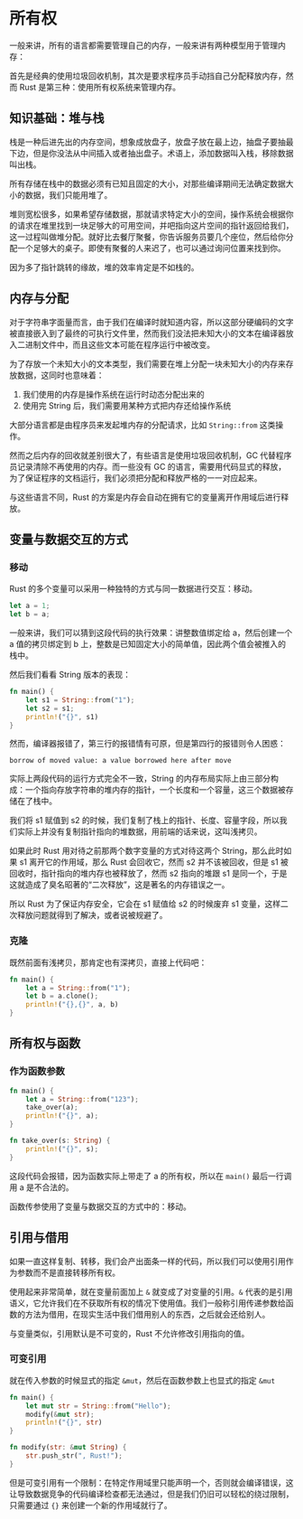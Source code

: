 # 所有权

一般来讲，所有的语言都需要管理自己的内存，一般来讲有两种模型用于管理内存：

首先是经典的使用垃圾回收机制，其次是要求程序员手动挡自己分配释放内存，然而 Rust 是第三种：使用所有权系统来管理内存。

## 知识基础：堆与栈

栈是一种后进先出的内存空间，想象成放盘子，放盘子放在最上边，抽盘子要抽最下边，但是你没法从中间插入或者抽出盘子。术语上，添加数据叫入栈，移除数据叫出栈。

所有存储在栈中的数据必须有已知且固定的大小，对那些编译期间无法确定数据大小的数据，我们只能用堆了。

堆则宽松很多，如果希望存储数据，那就请求特定大小的空间，操作系统会根据你的请求在堆里找到一块足够大的可用空间，并吧指向这片空间的指针返回给我们，这一过程叫做堆分配。就好比去餐厅聚餐，你告诉服务员要几个座位，然后给你分配一个足够大的桌子。即使有聚餐的人来迟了，也可以通过询问位置来找到你。

因为多了指针跳转的缘故，堆的效率肯定是不如栈的。

## 内存与分配

对于字符串字面量而言，由于我们在编译时就知道内容，所以这部分硬编码的文字被直接嵌入到了最终的可执行文件里，然而我们没法把未知大小的文本在编译器放入二进制文件中，而且这些文本可能在程序运行中被改变。

为了存放一个未知大小的文本类型，我们需要在堆上分配一块未知大小的内存来存放数据，这同时也意味着：

1. 我们使用的内存是操作系统在运行时动态分配出来的
2. 使用完 String 后，我们需要用某种方式把内存还给操作系统

大部分语言都是由程序员来发起堆内存的分配请求，比如 `String::from` 这类操作。

然而之后内存的回收就差别很大了，有些语言是使用垃圾回收机制，GC 代替程序员记录清除不再使用的内存。而一些没有 GC 的语言，需要用代码显式的释放，为了保证程序的文档运行，我们必须把分配和释放严格的一一对应起来。

与这些语言不同，Rust 的方案是内存会自动在拥有它的变量离开作用域后进行释放。

## 变量与数据交互的方式

### 移动

Rust 的多个变量可以采用一种独特的方式与同一数据进行交互：移动。

```rust
let a = 1;
let b = a;
```

一般来讲，我们可以猜到这段代码的执行效果：讲整数值绑定给 a，然后创建一个 a 值的拷贝绑定到 b 上，整数是已知固定大小的简单值，因此两个值会被推入的栈中。

然后我们看看 String 版本的表现：

```rust
fn main() {
    let s1 = String::from("1");
    let s2 = s1;
    println!("{}", s1)
}
```

然而，编译器报错了，第三行的报错情有可原，但是第四行的报错则令人困惑：

```text
borrow of moved value: a value borrowed here after move
```

实际上两段代码的运行方式完全不一致，String 的内存布局实际上由三部分构成：一个指向存放字符串的堆内存的指针，一个长度和一个容量，这三个数据被存储在了栈中。

我们将 s1 赋值到 s2 的时候，我们复制了栈上的指针、长度、容量字段，所以我们实际上并没有复制指针指向的堆数据，用前端的话来说，这叫浅拷贝。

如果此时 Rust 用对待之前那两个数字变量的方式对待这两个 String，那么此时如果 s1 离开它的作用域，那么 Rust 会回收它，然而 s2 并不该被回收，但是 s1 被回收时，指针指向的堆内存也被释放了，然而 s2 指向的堆跟 s1 是同一个，于是这就造成了臭名昭著的“二次释放”，这是著名的内存错误之一。

所以 Rust 为了保证内存安全，它会在 s1 赋值给 s2 的时候废弃 s1 变量，这样二次释放问题就得到了解决，或者说被规避了。

### 克隆

既然前面有浅拷贝，那肯定也有深拷贝，直接上代码吧：

```rust
fn main() {
    let a = String::from("1");
    let b = a.clone();
    println!("{},{}", a, b)
}
```

## 所有权与函数

### 作为函数参数

```rust
fn main() {
    let a = String::from("123");
    take_over(a);
    println!("{}", a);
}

fn take_over(s: String) {
    println!("{}", s);
}
```

这段代码会报错，因为函数实际上带走了 a 的所有权，所以在 `main()` 最后一行调用 a 是不合法的。

函数传参使用了变量与数据交互的方式中的：移动。

## 引用与借用

如果一直这样复制、转移，我们会产出面条一样的代码，所以我们可以使用引用作为参数而不是直接转移所有权。

使用起来非常简单，就在变量前面加上 `&` 就变成了对变量的引用。`&` 代表的是引用语义，它允许我们在不获取所有权的情况下使用值。我们一般称引用传递参数给函数的方法为借用，在现实生活中我们借用别人的东西，之后就会还给别人。

与变量类似，引用默认是不可变的，Rust 不允许修改引用指向的值。

### 可变引用

就在传入参数的时候显式的指定 `&mut`，然后在函数参数上也显式的指定 `&mut`

```rust
fn main() {
    let mut str = String::from("Hello");
    modify(&mut str);
    println!("{}", str)
}

fn modify(str: &mut String) {
    str.push_str(", Rust!");
}
```

但是可变引用有一个限制：在特定作用域里只能声明一个，否则就会编译错误，这让导致数据竞争的代码编译检查都无法通过，但是我们仍旧可以轻松的绕过限制，只需要通过 `{}` 来创建一个新的作用域就行了。

